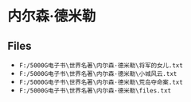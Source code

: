 # 内尔森·德米勒

## Files

- `F:/5000G电子书\世界名著\内尔森·德米勒\将军的女儿.txt`
- `F:/5000G电子书\世界名著\内尔森·德米勒\小城风云.txt`
- `F:/5000G电子书\世界名著\内尔森·德米勒\荒岛夺命案.txt`
- `F:/5000G电子书\世界名著\内尔森·德米勒\files.txt`
